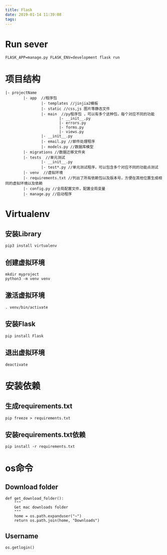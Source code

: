 ```yaml
---
title: Flask
date: 2019-01-14 11:39:08
tags:
---
```

# Run sever
```
FLASK_APP=manage.py FLASK_ENV=development flask run
```

# 项目结构
```
|- projectName   
        |- app  //程序包   
                |- templates //jinjia2模板   
                |- static //css,js 图片等静态文件   
                |- main  //py程序包 ，可以有多个这种包，每个对应不同的功能   
                        |- __init__.py
                        |- errors.py
                        |- forms.py
                        |- views.py
                |- __init__.py
                |- email.py //邮件处理程序
                |- models.py //数据库模型
        |- migrations //数据迁移文件夹
        |- tests  //单元测试
                |- __init__.py
                |- test*.py //单元测试程序，可以包含多个对应不同的功能点测试
        |- venv  //虚拟环境
        |- requirements.txt //列出了所有依赖包以及版本号，方便在其他位置生成相同的虚拟环境以及依赖
        |- config.py //全局配置文件，配置全局变量
        |- manage.py //启动程序
```

# Virtualenv
## 安装Library
`pip3 install virtualenv`

## 创建虚拟环境
`mkdir myproject`  
`python3 -m venv venv`

## 激活虚拟环境
`. venv/bin/activate` 

## 安装Flask
`pip install Flask`
 
## 退出虚拟环境
`deactivate`

# 安装依赖 
## 生成requirements.txt
`pip freeze > requirements.txt`
 
## 安装requirements.txt依赖
`pip install -r requirements.txt`

# os命令
## Download folder
```
def get_download_folder():
    """
    Get mac downloads folder
    """
    home = os.path.expanduser("~")
    return os.path.join(home, "Downloads")
```

## Username
`os.getlogin()`
